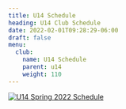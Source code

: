 ```yaml
---
title: U14 Schedule
heading: U14 Club Schedule
date: 2022-02-01T09:28:29-06:00
draft: false
menu:
  club:
    name: U14 Schedule
    parent: u14
    weight: 110
---
```

[![U14 Spring 2022 Schedule](https://res.cloudinary.com/robinson-soccer/image/upload/v1647382973/Club/Divisions/U14/u14-schedule_escs6c.jpg)](https://res.cloudinary.com/robinson-soccer/image/upload/v1647382973/Club/Divisions/U14/u14-schedule_escs6c.jpg)